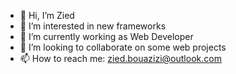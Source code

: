 - 👋 Hi, I’m Zied
- 👀 I’m interested in new frameworks
- 🌱 I’m currently working as Web Developer
- 💞️ I’m looking to collaborate on some web projects
- 📫 How to reach me: zied.bouazizi@outlook.com

<!---
BouaziziZied/BouaziziZied is a ✨ special ✨ repository because its `README.md` (this file) appears on your GitHub profile.
You can click the Preview link to take a look at your changes.
--->
